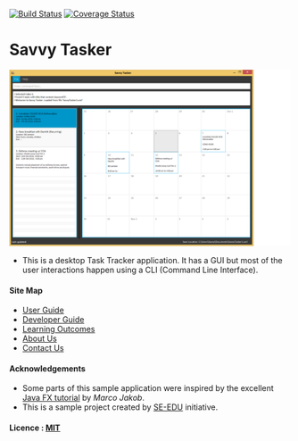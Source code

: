 [![Build Status](https://travis-ci.org/CS2103AUG2016-T14-C2/main.svg?branch=V0.1)](https://travis-ci.org/CS2103AUG2016-T14-C2/main)
[![Coverage Status](https://coveralls.io/repos/github/CS2103AUG2016-T14-C2/main/badge.svg?branch=V0.1)](https://coveralls.io/github/CS2103AUG2016-T14-C2/main?branch=V0.1)

# Savvy Tasker

<img src="docs/images/Ui.png" width="600"><br>

* This is a desktop Task Tracker application. It has a GUI but most of the user interactions happen using 
  a CLI (Command Line Interface).

  
#### Site Map
* [User Guide](docs/UserGuide.md) 
* [Developer Guide](docs/DeveloperGuide.md) 
* [Learning Outcomes](docs/LearningOutcomes.md) 
* [About Us](docs/AboutUs.md)
* [Contact Us](docs/ContactUs.md)


#### Acknowledgements

* Some parts of this sample application were inspired by the excellent 
  [Java FX tutorial](http://code.makery.ch/library/javafx-8-tutorial/) by *Marco Jakob*. 
* This is a sample project created by [SE-EDU](https://githubcom/se-edu/) initiative.


#### Licence : [MIT](LICENSE)
